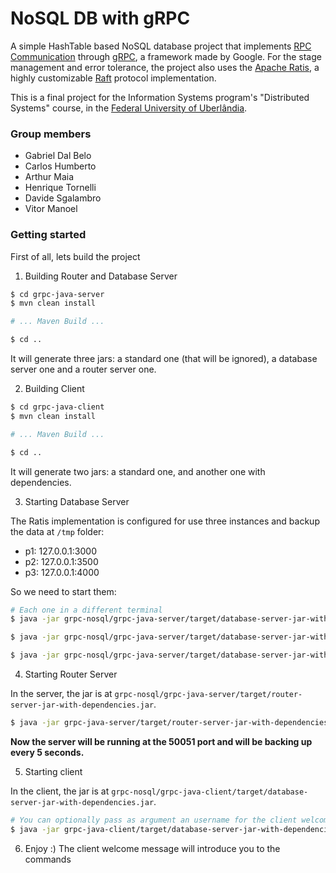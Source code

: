 # NoSQL DB with gRPC

A simple HashTable based NoSQL database project that implements [RPC Communication](https://en.wikipedia.org/wiki/Remote_procedure_call) through [gRPC](https://grpc.io/), a framework made by Google.
For the stage management and error tolerance, the project also uses the [Apache Ratis](http://ratis.incubator.apache.org/), a highly customizable [Raft](https://raft.github.io/) protocol implementation.

This is a final project for the Information Systems program's "Distributed Systems" course, in the [Federal University of Uberlândia](http://www.ufu.br/).

### Group members
- Gabriel Dal Belo
- Carlos Humberto
- Arthur Maia
- Henrique Tornelli
- Davide Sgalambro
- Vitor Manoel

### Getting started
First of all, lets build the project

1. Building Router and Database Server
```bash
$ cd grpc-java-server
$ mvn clean install

# ... Maven Build ...

$ cd ..
```

It will generate three jars: a standard one (that will be ignored), a database server one and a router server one.

2. Building Client
```bash
$ cd grpc-java-client
$ mvn clean install

# ... Maven Build ...

$ cd ..
```

It will generate two jars: a standard one, and another one with dependencies.

3. Starting Database Server

The Ratis implementation is configured for use three instances and backup the data at `/tmp` folder:
- p1: 127.0.0.1:3000
- p2: 127.0.0.1:3500
- p3: 127.0.0.1:4000

So we need to start them:

```bash
# Each one in a different terminal
$ java -jar grpc-nosql/grpc-java-server/target/database-server-jar-with-dependencies.jar p1

$ java -jar grpc-nosql/grpc-java-server/target/database-server-jar-with-dependencies.jar p2

$ java -jar grpc-nosql/grpc-java-server/target/database-server-jar-with-dependencies.jar p3
```

4. Starting Router Server

In the server, the jar is at `grpc-nosql/grpc-java-server/target/router-server-jar-with-dependencies.jar`.

```bash
$ java -jar grpc-java-server/target/router-server-jar-with-dependencies.jar
```

**Now the server will be running at the 50051 port and will be backing up every 5 seconds.**

5. Starting client

In the client, the jar is at `grpc-nosql/grpc-java-client/target/database-server-jar-with-dependencies.jar`.

```bash
# You can optionally pass as argument an username for the client welcome message
$ java -jar grpc-java-client/target/database-server-jar-with-dependencies.jar CustomUsername
```

6. Enjoy :) The client welcome message will introduce you to the commands
